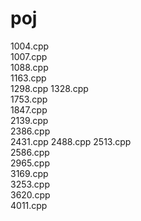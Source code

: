 # poj

1004.cpp	 
1007.cpp	
1088.cpp	
1163.cpp	
1298.cpp
1328.cpp	
1753.cpp	
1847.cpp	
2139.cpp	
2386.cpp	
2431.cpp
2488.cpp
2513.cpp	
2586.cpp	
2965.cpp	
3169.cpp	
3253.cpp	
3620.cpp	
4011.cpp

